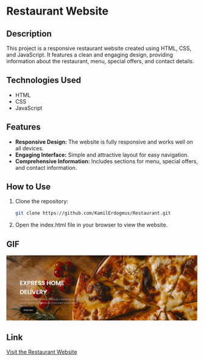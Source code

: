 # Restaurant Website

## Description

This project is a responsive restaurant website created using HTML, CSS, and JavaScript. It features a clean and engaging design, providing information about the restaurant, menu, special offers, and contact details.

## Technologies Used

- HTML
- CSS
- JavaScript

## Features

- **Responsive Design:** The website is fully responsive and works well on all devices.
- **Engaging Interface:** Simple and attractive layout for easy navigation.
- **Comprehensive Information:** Includes sections for menu, special offers, and contact information.

## How to Use

1. Clone the repository:
   ```bash
   git clone https://github.com/KamilErdogmus/Restaurant.git
   ```
2. Open the index.html file in your browser to view the website.

## GIF

![Restaurant Website](/images/GIF.gif)

## Link

[Visit the Restaurant Website](https://66293c96c6a4b81da7e0d57b--hilarious-cranachan-0a721a.netlify.app/)

